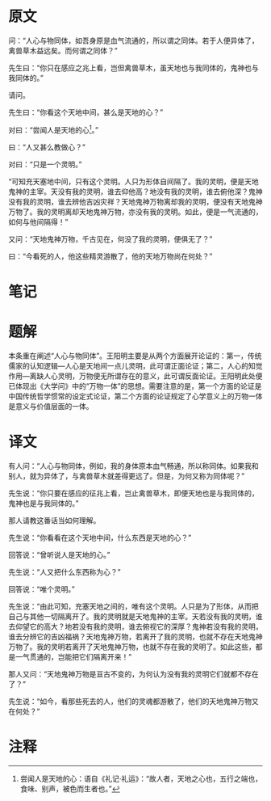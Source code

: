 # 原文
问：“人心与物同体，如吾身原是血气流通的，所以谓之同体。若于人便异体了，禽兽草木益远矣。而何谓之同体？”

先生曰：“你只在感应之兆上看，岂但禽兽草木，虽天地也与我同体的，鬼神也与我同体的。”

请问。

先生曰：“你看这个天地中间，甚么是天地的心？”

对曰：“尝闻人是天地的心[^1]。”

曰：“人又甚么教做心？”

对曰：“只是一个灵明。”

“可知充天塞地中间，只有这个灵明。人只为形体自间隔了。我的灵明，便是天地鬼神的主宰。天没有我的灵明，谁去仰他高？地没有我的灵明，谁去俯他深？鬼神没有我的灵明，谁去辨他吉凶灾祥？天地鬼神万物离却我的灵明，便没有天地鬼神万物了。我的灵明离却天地鬼神万物，亦没有我的灵明。如此，便是一气流通的，如何与他间隔得！”

又问：“天地鬼神万物，千古见在，何没了我的灵明，便俱无了？”

曰：“今看死的人，他这些精灵游散了，他的天地万物尚在何处？”
# 笔记

# 题解
本条重在阐述“人心与物同体”。王阳明主要是从两个方面展开论证的：第一，传统儒家的认知逻辑—人心是天地间一点儿灵明，此可谓正面论证；第二，人心的知觉作用—离缺人心灵明，万物便无所谓存在的意义，此可谓反面论证。王阳明此处便已体现出《大学问》中的“万物一体”的思想。需要注意的是，第一个方面的论证是中国传统哲学惯常的设定式论证，第二个方面的论证规定了心学意义上的万物一体是意义与价值层面的一体。
# 译文
有人问：“人心与物同体，例如，我的身体原本血气畅通，所以称同体。如果我和别人，就为异体了，与禽兽草木就差得更远了。但是，为何又称为同体呢？”

先生说：“你只要在感应的征兆上看，岂止禽兽草木，即便天地也是与我同体的，鬼神也是与我同体的。”

那人请教这番话当如何理解。

先生说：“你看看在这个天地中间，什么东西是天地的心？”

回答说：“曾听说人是天地的心。”

先生说：“人又把什么东西称为心？”

回答说：“唯个灵明。”

先生说：“由此可知，充塞天地之间的，唯有这个灵明。人只是为了形体，从而把自己与其他一切隔离开了。我的灵明就是天地鬼神的主宰。天若没有我的灵明，谁去仰望它的高大？地若没有我的灵明，谁去俯视它的深厚？鬼神若没有我的灵明，谁去分辨它的吉凶福祸？天地鬼神万物，若离开了我的灵明，也就不存在天地鬼神万物了。我的灵明若离开了天地鬼神万物，也就不存在我的灵明了。如此这些，都是一气贯通的，岂能把它们隔离开来！”

那人又问：“天地鬼神万物是亘古不变的，为何认为没有我的灵明它们就都不存在了？”

先生说：“如今，看那些死去的人，他们的灵魂都游散了，他们的天地鬼神万物又在何处？”
# 注释

[^1]: 尝闻人是天地的心：语自《礼记·礼运》：“故人者，天地之心也，五行之端也，食味、别声，被色而生者也。”